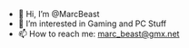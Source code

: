 - 👋 Hi, I’m @MarcBeast
- 👀 I’m interested in Gaming and PC Stuff
- 📫 How to reach me: marc_beast@gmx.net

<!---
MarcBeast/MarcBeast is a ✨ special ✨ repository because its `README.md` (this file) appears on your GitHub profile.
You can click the Preview link to take a look at your changes.
--->

